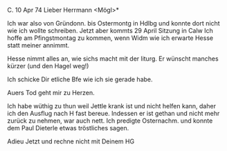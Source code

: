  C. 10 Apr 74
Lieber Herrmann <Mögl>*

Ich war also von Gründonn. bis Ostermontg in Hdlbg und konnte dort nicht wie ich wollte schreiben. Jetzt aber kommts
 29 April Sitzung in Calw
Ich hoffe am Pfingstmontag zu kommen, wenn Widm wie ich erwarte Hesse statt meiner annimmt.

Hesse nimmt alles an, wie sichs macht mit der liturg. Er wünscht manches kürzer (und den Hagel weg!)

Ich schicke Dir etliche Bfe wie ich sie gerade habe.

Auers Tod geht mir zu Herzen.

Ich habe wüthig zu thun weil Jettle krank ist und nicht helfen kann, daher ich den Ausflug nach H fast bereue. Indessen er ist gethan und nicht mehr zurück zu nehmen, war auch nett. Ich predigte Osternachm. und konnte dem Paul Dieterle etwas tröstliches sagen.

Adieu Jetzt und rechne nicht
 mit Deinem HG
